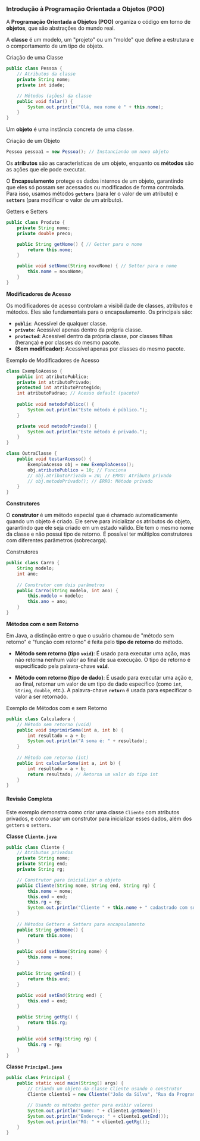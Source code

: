 
### Introdução à Programação Orientada a Objetos (POO)

A **Programação Orientada a Objetos (POO)** organiza o código em torno de **objetos**, que são abstrações do mundo real.

A **classe** é um modelo, um "projeto" ou um "molde" que define a estrutura e o comportamento de um tipo de objeto.

Criação de uma Classe

```java
public class Pessoa {
    // Atributos da classe
    private String nome;
    private int idade;

    // Métodos (ações) da classe
    public void falar() {
        System.out.println("Olá, meu nome é " + this.nome);
    }
}
```

Um **objeto** é uma instância concreta de uma classe.

Criação de um Objeto

```java
Pessoa pessoa1 = new Pessoa(); // Instanciando um novo objeto
```

Os **atributos** são as características de um objeto, enquanto os **métodos** são as ações que ele pode executar.

O **Encapsulamento** protege os dados internos de um objeto, garantindo que eles só possam ser acessados ou modificados de forma controlada. Para isso, usamos métodos **`getters`** (para ler o valor de um atributo) e **`setters`** (para modificar o valor de um atributo).

Getters e Setters

```java
public class Produto {
    private String nome;
    private double preco;

    public String getNome() { // Getter para o nome
        return this.nome;
    }

    public void setNome(String novoNome) { // Setter para o nome
        this.nome = novoNome;
    }
}
```

**Modificadores de Acesso**

Os modificadores de acesso controlam a visibilidade de classes, atributos e métodos. Eles são fundamentais para o encapsulamento. Os principais são:

  * **`public`**: Acessível de qualquer classe.
  * **`private`**: Acessível apenas dentro da própria classe.
  * **`protected`**: Acessível dentro da própria classe, por classes filhas (herança) e por classes do mesmo pacote.
  * **(Sem modificador)**: Acessível apenas por classes do mesmo pacote.

Exemplo de Modificadores de Acesso

```java
class ExemploAcesso {
    public int atributoPublico;
    private int atributoPrivado;
    protected int atributoProtegido;
    int atributoPadrao; // Acesso default (pacote)
    
    public void metodoPublico() {
        System.out.println("Este método é público.");
    }

    private void metodoPrivado() {
        System.out.println("Este método é privado.");
    }
}

class OutraClasse {
    public void testarAcesso() {
        ExemploAcesso obj = new ExemploAcesso();
        obj.atributoPublico = 10; // Funciona
        // obj.atributoPrivado = 20; // ERRO: Atributo privado
        // obj.metodoPrivado(); // ERRO: Método privado
    }
}
```

**Construtores**

O **construtor** é um método especial que é chamado automaticamente quando um objeto é criado. Ele serve para inicializar os atributos do objeto, garantindo que ele seja criado em um estado válido. Ele tem o mesmo nome da classe e não possui tipo de retorno. É possível ter múltiplos construtores com diferentes parâmetros (sobrecarga).

Construtores

```java
public class Carro {
    String modelo;
    int ano;
    
    // Construtor com dois parâmetros
    public Carro(String modelo, int ano) {
        this.modelo = modelo;
        this.ano = ano;
    }
}
```

**Métodos com e sem Retorno**

Em Java, a distinção entre o que o usuário chamou de "método sem retorno" e "função com retorno" é feita pelo **tipo de retorno** do método.

  * **Método sem retorno (tipo `void`)**: É usado para executar uma ação, mas não retorna nenhum valor ao final de sua execução. O tipo de retorno é especificado pela palavra-chave **`void`**.

  * **Método com retorno (tipo de dado)**: É usado para executar uma ação e, ao final, retornar um valor de um tipo de dado específico (como `int`, `String`, `double`, etc.). A palavra-chave **`return`** é usada para especificar o valor a ser retornado.

Exemplo de Métodos com e sem Retorno

```java
public class Calculadora {
    // Método sem retorno (void)
    public void imprimirSoma(int a, int b) {
        int resultado = a + b;
        System.out.println("A soma é: " + resultado);
    }
    
    // Método com retorno (int)
    public int calcularSoma(int a, int b) {
        int resultado = a + b;
        return resultado; // Retorna um valor do tipo int
    }
}
```

#### Revisão Completa

Este exemplo demonstra como criar uma classe `Cliente` com atributos privados, e como usar um construtor para inicializar esses dados, além dos `getters` e `setters`.

**Classe `Cliente.java`**

```java
public class Cliente {
    // Atributos privados
    private String nome;
    private String end;
    private String rg;

    // Construtor para inicializar o objeto
    public Cliente(String nome, String end, String rg) {
        this.nome = nome;
        this.end = end;
        this.rg = rg;
        System.out.println("Cliente " + this.nome + " cadastrado com sucesso.");
    }
    
    // Métodos Getters e Setters para encapsulamento
    public String getNome() {
        return this.nome;
    }

    public void setNome(String nome) {
        this.nome = nome;
    }

    public String getEnd() {
        return this.end;
    }

    public void setEnd(String end) {
        this.end = end;
    }

    public String getRg() {
        return this.rg;
    }

    public void setRg(String rg) {
        this.rg = rg;
    }
}
```

**Classe `Principal.java`**

```java
public class Principal {
    public static void main(String[] args) {
        // Criando um objeto da classe Cliente usando o construtor
        Cliente cliente1 = new Cliente("João da Silva", "Rua da Programação, 123", "12.345.678-9");

        // Usando os métodos getter para exibir valores
        System.out.println("Nome: " + cliente1.getNome());
        System.out.println("Endereço: " + cliente1.getEnd());
        System.out.println("RG: " + cliente1.getRg());
    }
}
```